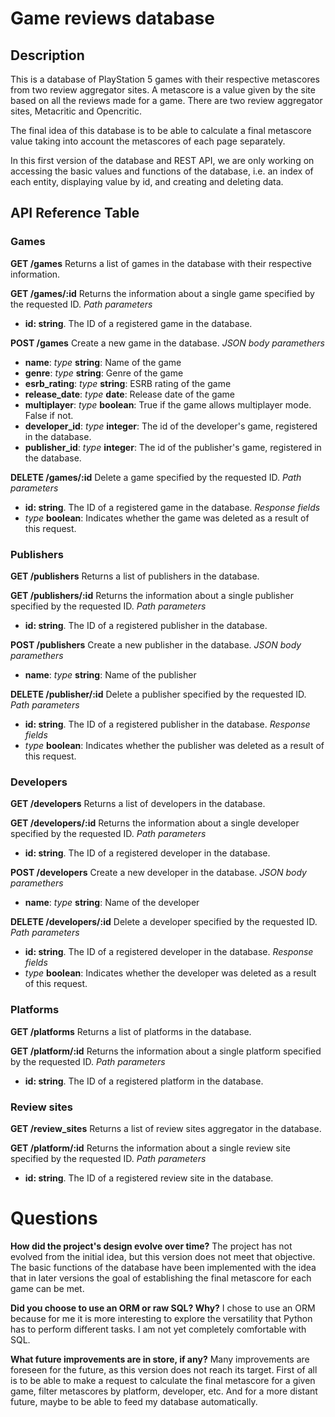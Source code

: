 # Game reviews database

## Description

This is a database of PlayStation 5 games with their respective metascores from two review aggregator sites. A metascore is a value given by the site based on all the reviews made for a game. There are two review aggregator sites, Metacritic and Opencritic.

The final idea of this database is to be able to calculate a final metascore value taking into account the metascores of each page separately.

In this first version of the database and REST API, we are only working on accessing the basic values and functions of the database, i.e. an index of each entity, displaying value by id, and creating and deleting data.

## API Reference Table

### Games

**GET /games**
Returns a list of games in the database with their respective information.

**GET /games/:id**
Returns the information about a single game specified by the requested ID.
*Path parameters*
- **id: string**. The ID of a registered game in the database.

**POST /games**
Create a new game in the database.
*JSON body paramethers*
- **name**: *type* **string**: Name of the game
- **genre**: *type* **string**: Genre of the game
- **esrb_rating**: *type* **string**: ESRB rating of the game
- **release_date**: *type* **date**: Release date of the game
- **multiplayer**: *type* **boolean**: True if the game allows multiplayer mode. False if not.
- **developer_id**: *type* **integer**: The id of the developer's game, registered in the database.
- **publisher_id**: *type* **integer**: The id of the publisher's game, registered in the database.

**DELETE /games/:id**
Delete a game specified by the requested ID. 
*Path parameters*
- **id: string**. The ID of a registered game in the database.
*Response fields*
- *type* **boolean**: Indicates whether the game was deleted as a result of this request.

### Publishers

**GET /publishers**
Returns a list of publishers in the database.

**GET /publishers/:id**
Returns the information about a single publisher specified by the requested ID.
*Path parameters*
- **id: string**. The ID of a registered publisher in the database.

**POST /publishers**
Create a new publisher in the database.
*JSON body paramethers*
- **name**: *type* **string**: Name of the publisher

**DELETE /publisher/:id**
Delete a publisher specified by the requested ID. 
*Path parameters*
- **id: string**. The ID of a registered publisher in the database.
*Response fields*
- *type* **boolean**: Indicates whether the publisher was deleted as a result of this request.

### Developers

**GET /developers**
Returns a list of developers in the database.

**GET /developers/:id**
Returns the information about a single developer specified by the requested ID.
*Path parameters*
- **id: string**. The ID of a registered developer in the database.

**POST /developers**
Create a new developer in the database.
*JSON body paramethers*
- **name**: *type* **string**: Name of the developer

**DELETE /developers/:id**
Delete a developer specified by the requested ID. 
*Path parameters*
- **id: string**. The ID of a registered developer in the database.
*Response fields*
- *type* **boolean**: Indicates whether the developer was deleted as a result of this request.

### Platforms

**GET /platforms**
Returns a list of platforms in the database.

**GET /platform/:id**
Returns the information about a single platform specified by the requested ID.
*Path parameters*
- **id: string**. The ID of a registered platform in the database.

### Review sites

**GET /review_sites**
Returns a list of review sites aggregator in the database.

**GET /platform/:id**
Returns the information about a single review site specified by the requested ID.
*Path parameters*
- **id: string**. The ID of a registered review site in the database.

# Questions

**How did the project's design evolve over time?**
The project has not evolved from the initial idea, but this version does not meet that objective. The basic functions of the database have been implemented with the idea that in later versions the goal of establishing the final metascore for each game can be met.

**Did you choose to use an ORM or raw SQL? Why?**
I chose to use an ORM because for me it is more interesting to explore the versatility that Python has to perform different tasks. I am not yet completely comfortable with SQL.

**What future improvements are in store, if any?**
Many improvements are foreseen for the future, as this version does not reach its target. First of all is to be able to make a request to calculate the final metascore for a given game, filter metascores by platform, developer, etc. And for a more distant future, maybe to be able to feed my database automatically.